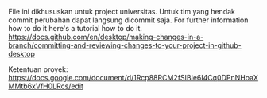 File ini dikhususkan untuk project universitas.
Untuk tim yang hendak commit perubahan dapat langsung dicommit saja.
For further information how to do it here's a tutorial how to do it.
https://docs.github.com/en/desktop/making-changes-in-a-branch/committing-and-reviewing-changes-to-your-project-in-github-desktop

Ketentuan proyek:
https://docs.google.com/document/d/1Rcp88RCM2fSIBle6I4Cq0DPnNHoaXMMtb6xVfH0LRcs/edit
